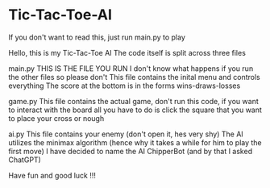 # Tic-Tac-Toe-AI
If you don't want to read this, just run main.py to play

Hello, this is my Tic-Tac-Toe AI
The code itself is split across three files

main.py
THIS IS THE FILE YOU RUN
I don't know what happens if you run the other files so please don't
This file contains the inital menu and controls everything
The score at the bottom is in the forms
wins-draws-losses

game.py
This file contains the actual game, don't run this code, 
if you want to interact with the board all you have to do is click the square that you want to place your cross or nough

ai.py
This file contains your enemy (don't open it, hes very shy)
The AI utilizes the minimax algorithm (hence why it takes a while for him to play the first move)
I have decided to name the AI ChipperBot (and by that I asked ChatGPT)

Have fun and good luck !!!
